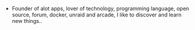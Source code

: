- Founder of alot apps, lover of technology, programming language, open source, forum, docker, unraid and arcade, I like to discover and learn new things..
  <br>










































































































































































































































































































































































































































































































































































































































